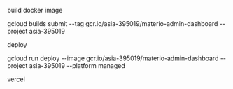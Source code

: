 build docker image

gcloud builds submit --tag gcr.io/asia-395019/materio-admin-dashboard --project asia-395019

deploy

gcloud run deploy --image gcr.io/asia-395019/materio-admin-dashboard --project asia-395019 --platform managed

vercel